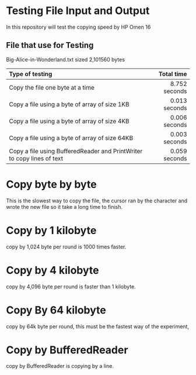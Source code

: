 # Testing File Input and Output
In this repository will test the copying speed by HP Omen 16

## File that use for Testing
Big-Alice-in-Wonderland.txt sized 2,101560 bytes

| Type of testing | Total time |
|:----------------|-----------:|
|Copy the file one byte at a time|8.752 seconds|
|Copy a file using a byte of array of size 1KB|0.013 seconds|
|Copy a file using a byte of array of size 4KB|0.006 seconds|
|Copy a file using a byte of array of size 64KB|0.003 seconds|
|Copy a file using BufferedReader and PrintWriter to copy lines of text|0.059 seconds|

# Copy byte by byte
This  is the slowest way to copy the file, the cursor ran by the character and wrote the new file so it take a long time to finish.
# Copy by 1 kilobyte
copy by 1,024 byte per round is 1000 times faster.
# Copy by 4 kilobyte
copy by 4,096 byte per round is faster than 1 kilobyte.
# Copy By 64 kilobyte
copy by 64k byte per round, this must be the fastest way of the experiment,
# Copy by BufferedReader
copy by BufferedReader is copying by a line.
